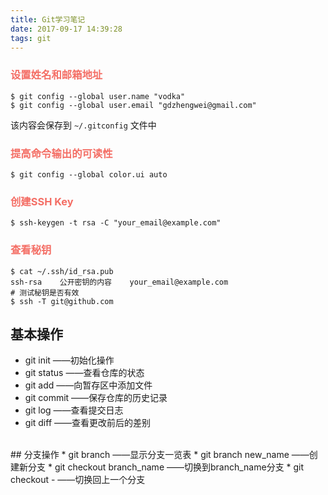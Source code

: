 ```yaml
---
title: Git学习笔记
date: 2017-09-17 14:39:28
tags: git
---
```

### <font color="#f46e65">设置姓名和邮箱地址</font>
```shell
$ git config --global user.name "vodka"
$ git config --global user.email "gdzhengwei@gmail.com"
```
该内容会保存到 `~/.gitconfig` 文件中

### <font color="#f46e65">提高命令输出的可读性</font>
```shell
$ git config --global color.ui auto
```
### <font color="#f46e65">创建SSH Key</font>
```shell
$ ssh-keygen -t rsa -C "your_email@example.com"
```
### <font color="#f46e65">查看秘钥</font>
```shell
$ cat ~/.ssh/id_rsa.pub
ssh-rsa    公开密钥的内容    your_email@example.com
# 测试秘钥是否有效
$ ssh -T git@github.com
```
## 基本操作
* git init ——初始化操作
* git status ——查看仓库的状态
* git add ——向暂存区中添加文件
* git commit ——保存仓库的历史记录
* git log ——查看提交日志
* git diff ——查看更改前后的差别
<br>
## 分支操作
* git branch ——显示分支一览表
* git branch new_name ——创建新分支
* git checkout branch_name ——切换到branch_name分支
* git checkout - ——切换回上一个分支 